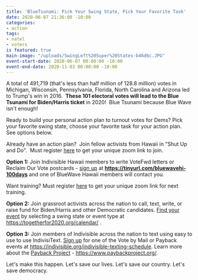 ```yaml
---
title: 'BlueTsunami: Pick Your Swing State, Pick Your Favorite Task'
date: 2020-06-07 21:36:00 -10:00
categories:
- action
tags:
- natel
- voters
is featured: true
main-image: "/uploads/SwingLeft%20Super%20States-b46d6c.JPG"
event-start-date: 2020-06-07 00:00:00 -10:00
event-end-date: 2020-11-03 00:00:00 -10:00
---
```


A total of 491,719 (that's less than half million of 128.8 million) votes in Michigan, Wisconsin, Pennsylvania, Florida, North Carolina and Arizona led to Trump's win in 2016.  **These 101 electoral votes will lead to the Blue Tsunami for Biden/Harris ticket** in 2020!  Blue Tsunami because Blue Wave isn't enough!

Ready to build your personal action plan to turnout votes for Dems? Pick your favorite swing state, choose your favorite task for your action plan.  See options below.

Already have an action plan?  Join fellow activists from Hawaii in "Shut Up and Do".  Must register [here](https://us02web.zoom.us/meeting/register/tZcpc-GoqzIsGNN_PAWgNz9XJwGJe8jSCjba) to get your unique zoom link to join.

**Option 1:** 
Join Indivisible Hawaii members to write VoteFwd letters or Reclaim Our Vote postcards - [sign up](https://tinyurl.com/bluewavehi-100days) at **https://tinyurl.com/bluewavehi-100days** and one of BlueWave Hawaii members will contact you.

Want training?  Must register [here](https://us02web.zoom.us/meeting/register/tZMpduitqDIuHdJjlBStpMCErF3caun38F2U) to get your unique zoom link for next training.  

**Option 2:**
Join grassroot activists across the nation to call, text, write, or raise fund for Biden/Harris and other Democratic candidates.  [Find your event](https://togetherfor2020.org/calendar/) by selecting a swing state or event type at https://togetherfor2020.org/calendar/ .

**Option 3:**
Join members of Indivisible across the nation to text using easy to use to use IndivisiText.  [Sign up](https://indivisible.org/indivisible-texting-schedule) for one of the Vote by Mail or Payback events at https://indivisible.org/indivisible-texting-schedule.  Learn more about the [Payback Project](https://www.paybackproject.org/) - https://www.paybackproject.org/.  

Let's make this happen.  Let's save our lives.  Let's save our country.  Let's save democracy.  